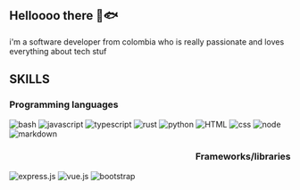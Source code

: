 <h2>Helloooo there 🤝🐟</h2>
  <p>i'm a software developer from colombia who is really passionate and loves everything about tech stuf</p>
  <h2>SKILLS</h2>
  <h3 align="left">Programming languages</h3>
  <p align="left">
      <a><img alt="bash" src="https://img.shields.io/badge/Bash-4EAA25?logo=gnubash&logoColor=fff"></a>
      <a><img alt="javascript" src="https://img.shields.io/badge/JavaScript-F7DF1E?logo=javascript&logoColor=000"></a>
      <a><img alt="typescript" src="https://img.shields.io/badge/TypeScript-3178C6?logo=typescript&logoColor=fff"></a>
      <a><img alt="rust" src="https://img.shields.io/badge/Rust-%23000000.svg?e&logo=rust&logoColor=white"></a>
      <a><img alt="python" src="https://img.shields.io/badge/Python-3776AB?logo=python&logoColor=fff"></a>
      <a><img alt="HTML" src="https://img.shields.io/badge/HTML-%23E34F26.svg?logo=html5&logoColor=white"></a>
      <a><img alt="css" src="https://img.shields.io/badge/CSS-1572B6?logo=css3&logoColor=fff"></a>
      <a><img alt="node" src="https://img.shields.io/badge/Node.js-6DA55F?logo=node.js&logoColor=white"></a>
      <a><img alt="markdown" src="https://img.shields.io/badge/Markdown-%23000000.svg?logo=markdown&logoColor=white"></a>
  </p>
  <h3 align="right">Frameworks/libraries</h3>
  <p>
      <a><img alt="express.js" src="https://img.shields.io/badge/Express.js-%23404d59.svg?logo=express&logoColor=%2361DAFB"></a>
      <a><img alt="vue.js" src="https://img.shields.io/badge/Vue.js-4FC08D?logo=vuedotjs&logoColor=fff"></a>
      <a><img alt="bootstrap" src="https://img.shields.io/badge/Bootstrap-7952B3?logo=bootstrap&logoColor=fff"></a>
  </p>
